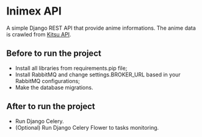 Inimex API
=======================

A simple Django REST API that provide anime informations.
The anime data is crawled from [Kitsu API](https://kitsu.io/api/).

Before to run the project
-------------------------

- Install all libraries from requirements.pip file;
- Install RabbitMQ and change settings.BROKER_URL based in your RabbitMQ configurations;
- Make the database migrations.

After to run the project
-------------------------

- Run Django Celery.
- (Optional) Run Django Celery Flower to tasks monitoring.